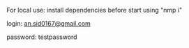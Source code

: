 For local use: install dependencies before start using "nmp i" 

login: an.sid0167@gmail.com

password: testpassword
